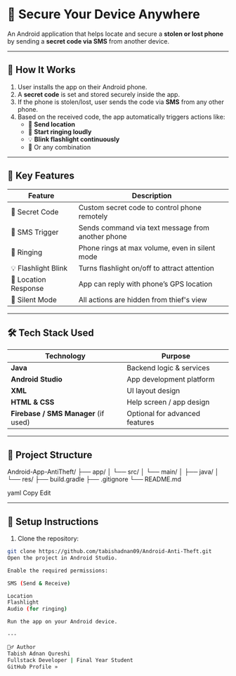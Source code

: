 # 🔐 Secure Your Device Anywhere

An Android application that helps locate and secure a **stolen or lost phone** by sending a **secret code via SMS** from another device.

---
## 📱 How It Works

1. User installs the app on their Android phone.
2. A **secret code** is set and stored securely inside the app.
3. If the phone is stolen/lost, user sends the code via **SMS** from any other phone.
4. Based on the received code, the app automatically triggers actions like:
   - 📍 **Send location**
   - 🔔 **Start ringing loudly**
   - 💡 **Blink flashlight continuously**
   - 📩 Or any combination
---

## 🚀 Key Features

| Feature             | Description                                         |
|---------------------|-----------------------------------------------------|
| 🔐 Secret Code       | Custom secret code to control phone remotely        |
| 📩 SMS Trigger       | Sends command via text message from another phone   |
| 🔔 Ringing           | Phone rings at max volume, even in silent mode      |
| 💡 Flashlight Blink  | Turns flashlight on/off to attract attention        |
| 📍 Location Response | App can reply with phone’s GPS location             |
| 🤫 Silent Mode       | All actions are hidden from thief's view            |

---

## 🛠️ Tech Stack Used

| Technology        | Purpose                     |
|------------------|-----------------------------|
| **Java**         | Backend logic & services    |
| **Android Studio** | App development platform    |
| **XML**          | UI layout design            |
| **HTML & CSS**   | Help screen / app design    |
| **Firebase / SMS Manager** (if used) | Optional for advanced features |

---

## 📂 Project Structure

Android-App-AntiTheft/
├── app/
│ └── src/
│ └── main/
│ ├── java/
│ └── res/
├── build.gradle
├── .gitignore
└── README.md

yaml
Copy
Edit

---

## 🔧 Setup Instructions

1. Clone the repository:
```bash
git clone https://github.com/tabishadnan09/Android-Anti-Theft.git
Open the project in Android Studio.

Enable the required permissions:

SMS (Send & Receive)

Location
Flashlight
Audio (for ringing)

Run the app on your Android device.

---

🙋‍♂️ Author
Tabish Adnan Qureshi
Fullstack Developer | Final Year Student
GitHub Profile »
